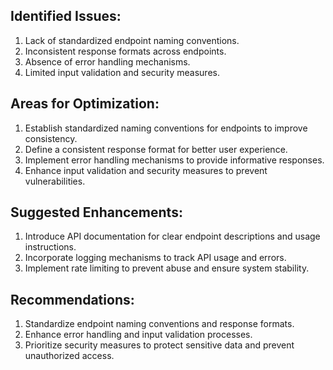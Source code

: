 ## Identified Issues:
1. Lack of standardized endpoint naming conventions.
2. Inconsistent response formats across endpoints.
3. Absence of error handling mechanisms.
4. Limited input validation and security measures.

## Areas for Optimization:
1. Establish standardized naming conventions for endpoints to improve consistency.
2. Define a consistent response format for better user experience.
3. Implement error handling mechanisms to provide informative responses.
4. Enhance input validation and security measures to prevent vulnerabilities.

## Suggested Enhancements:
1. Introduce API documentation for clear endpoint descriptions and usage instructions.
2. Incorporate logging mechanisms to track API usage and errors.
3. Implement rate limiting to prevent abuse and ensure system stability.

## Recommendations:
1. Standardize endpoint naming conventions and response formats.
2. Enhance error handling and input validation processes.
3. Prioritize security measures to protect sensitive data and prevent unauthorized access.